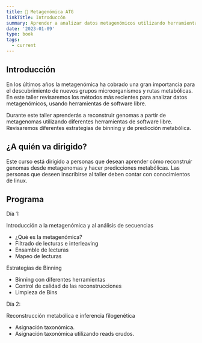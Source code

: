 ```yaml
---
title: 🤖 Metagenómica ATG
linkTitle: Introduccón
summary: Aprender a analizar datos metagenómicos utilizando herramientas de software libre. 
date: '2023-01-09'
type: book
tags:
  - current
---
```


## Introducción

En los últimos años la metagenómica ha cobrado una gran importancia para  el descubrimiento de nuevos grupos microorganismos y rutas metabólicas. En este taller revisaremos los métodos más recientes para analizar datos metagenómicos, usando herramientas de software libre.

Durante este taller aprenderás a reconstruir genomas a partir de metagenomas utilizando diferentes herramientas de software libre. Revisaremos diferentes estrategias de binning y de predicción metabólica.

## ¿A quién va dirigido? 

Este curso está dirigido a personas que desean aprender cómo reconstruir genomas desde metagenomas y hacer predicciones metabólicas. Las personas que deseen inscribirse al taller deben contar con conocimientos de linux.

## Programa

Día 1: 

Introducción a la metagenómica y al análisis de secuencias
- ¿Qué es la metagenómica?
- Filtrado de lecturas e interleaving
- Ensamble de lecturas
- Mapeo de lecturas

Estrategias de Binning
- Binning con diferentes herramientas
- Control de calidad de las reconstrucciones
- Limpieza de Bins

Día 2: 

Reconstrucción metabólica e inferencia filogenética
- Asignación taxonómica.
- Asignación taxonómica utilizando reads crudos.




